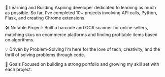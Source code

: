 🚀 Learning and Building
Aspiring developer dedicated to learning as much as possible. So far, I've completed 10+ projects involving API calls, Python, Flask, and creating Chrome extensions.

🛠️ Notable Project:
Built a barcode and OCR scanner for online sellers, matching skus on ecommerce platforms and finding profitable items based on algorithms. 

💡 Driven by Problem-Solving
I’m here for the love of tech, creativity, and the thrill of solving problems through code.

🎯 Goals
Focused on building a strong portfolio and growing my skill set with each project.
